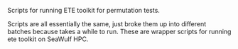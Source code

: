 Scripts for running ETE toolkit for permutation tests. 

Scripts are all essentially the same, just broke them up into different batches because takes a while to run. These are wrapper scripts for running ete toolkit on SeaWulf HPC.
